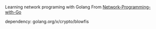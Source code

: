 Learning network programing with Golang From [Network-Programming-with-Go](http://tumregels.github.io/Network-Programming-with-Go/)

dependency: 
golang.org/x/crypto/blowfis
